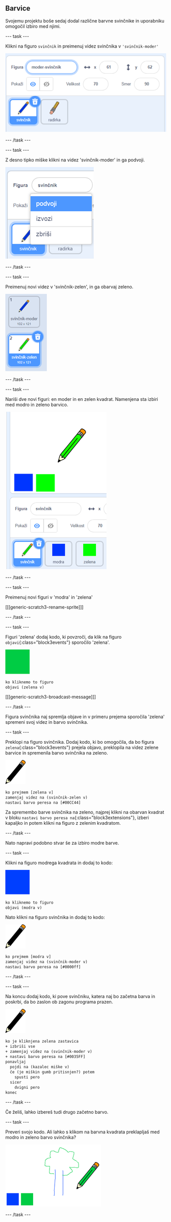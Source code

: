 ## Barvice

Svojemu projektu boše sedaj dodal različne barvne svinčnike in uporabniku omogočil izbiro med njimi.

--- task ---

Klikni na figuro `svinčnik` in preimenuj videz svinčnika v `'svinčnik-moder'`

![preimenuj-svinčnik](images/rename-pencil.png)

--- /task ---

--- task ---

Z desno tipko miške klikni na videz 'svinčnik-moder' in ga podvoji.

![posnetek zaslona](images/paint-blue-duplicate.png)

--- /task ---

--- task ---

Preimenuj novi videz v 'svinčnik-zelen', in ga obarvaj zeleno.

![posnetek zaslona](images/paint-pencil-green.png)

--- /task ---

--- task ---

Nariši dve novi figuri: en moder in en zelen kvadrat. Namenjena sta izbiri med modro in zeleno barvico.

![posnetek zaslona](images/paint-selectors.png)

--- /task ---

--- task ---

Preimenuj novi figuri v 'modra' in 'zelena'

[[[generic-scratch3-rename-sprite]]]

--- /task ---

--- task ---

Figuri 'zelena' dodaj kodo, ki povzroči, da klik na figuro `objavi`{:class="block3events"} sporočilo 'zelena'.

![zeleni kvadrat](images/green_square.png)

```blocks3
ko kliknemo to figuro
objavi (zelena v)
```

[[[generic-scratch3-broadcast-message]]]

--- /task ---

Figura svinčnika naj spremlja objave in v primeru prejema sporočila 'zelena' spremeni svoj videz in barvo svinčnika.

--- task ---

Preklopi na figuro svinčnika. Dodaj kodo, ki bo omogočila, da bo figura `zelena`{:class="block3events"} prejela objavo, preklopila na videz zelene barvice in spremenila barvo svinčnika na zeleno.

![svinčnik](images/pencil.png)

```blocks3
ko prejmem [zelena v]
zamenjaj videz na (svinčnik-zelen v)
nastavi barvo peresa na [#00CC44]
```

Za spremembo barve svinčnika na zeleno, najprej klikni na obarvan kvadrat v bloku `nastavi barvo peresa na`{:class="block3extensions"}, izberi kapaljko in potem klikni na figuro z zelenim kvadratom.

--- /task ---

Nato napravi podobno stvar še za izbiro modre barve.

--- task ---

Klikni na figuro modrega kvadrata in dodaj to kodo:

![modri kvadrat](images/blue_square.png)

```blocks3
ko kliknemo to figuro
objavi (modra v)
```

Nato klikni na figuro svinčnika in dodaj to kodo:

![svinčnik](images/pencil.png)

```blocks3
ko prejmem [modra v]
zamenjaj videz na (svinčnik-moder v)
nastavi barvo peresa na [#0000ff]
```

--- /task ---

--- task ---

Na koncu dodaj kodo, ki pove svinčniku, katera naj bo začetna barva in poskrbi, da bo zaslon ob zagonu programa prazen.

![svinčnik](images/pencil.png)

```blocks3
ko je kliknjena zelena zastavica
+ izbriši vse
+ zamenjaj videz na (svinčnik-moder v)
+ nastavi barvo peresa na [#0035FF]
ponavljaj
  pojdi na (kazalec miške v)
  če (je miškin gumb pritisnjen?) potem
    spusti pero
  sicer
    dvigni pero
konec
```

--- /task ---

Če želiš, lahko izbereš tudi drugo začetno barvo.

--- task ---

Preveri svojo kodo. Ali lahko s klikom na barvna kvadrata preklapljaš med modro in zeleno barvo svinčnika?

![posnetek zaslona](images/paint-pens-test.png)

--- /task ---